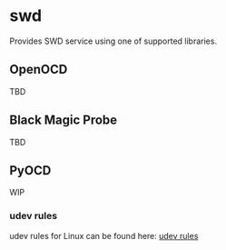 # swd

Provides SWD service using one of supported libraries.

## OpenOCD

TBD

## Black Magic Probe

TBD

## PyOCD

WIP

### udev rules

udev rules for Linux can be found here: [udev rules](https://github.com/pyocd/pyOCD/tree/main/udev)

